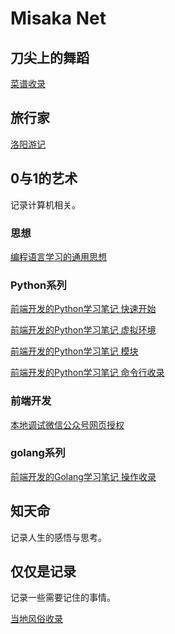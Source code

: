 ---
---

# Misaka Net

## 刀尖上的舞蹈

[菜谱收录](./Life-Skill/Cook/Recipes-Collection/Recipes-1.md)

## 旅行家

[洛阳游记](./Life-Skill/travel/LuoYang/article.md)

## 0与1的艺术

记录计算机相关。

### 思想

[编程语言学习的通用思想](./SoftwareEngineering/language_learning/generic_ideas.md)

### Python系列

[前端开发的Python学习笔记 快速开始](./Python/articles/start.md)

[前端开发的Python学习笔记 虚拟环境](./Python/articles/virtual_env.md)

[前端开发的Python学习笔记 模块](./Python/articles/module.md)

[前端开发的Python学习笔记 命令行收录](./Python/articles/commands.md)

### 前端开发

[本地调试微信公众号网页授权](./Frontend/Minapp/local_official_web_auth/index.md)

### golang系列

[前端开发的Golang学习笔记 操作收录](./golang/articles/commonds.md)

## 知天命

记录人生的感悟与思考。

## 仅仅是记录

记录一些需要记住的事情。

[当地风俗收录](./Life-Skill/Life-Experience/local_traditions.md)
